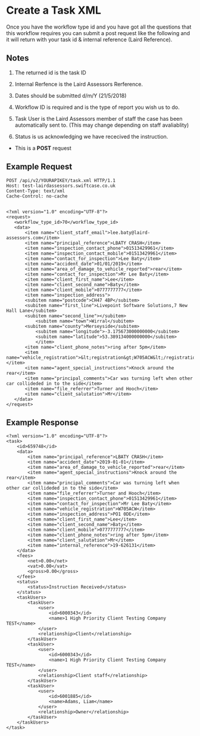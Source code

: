 # Create a Task XML

Once you have the workflow type id and you have got all the questions that this workflow requires you can submit a post request like the following and it will return with your task id & internal reference (Laird Reference).

Notes
----
1. The returned id is the task ID

2. Internal Rerfence is the Laird Assessors Rerference.

3. Dates should be submitted d/m/Y (21/5/2018)

4. Workflow ID is required and is the type of report you wish us to do.

5. Task User is the Laird Assessors member of staff the case has been automatically sent to. (This may change depending on staff avaliablity)

6. Status is us acknowledging we have rececived the instruction.

*  This is a **POST** request

Example Request
------

```
POST /api/v2/YOURAPIKEY/task.xml HTTP/1.1
Host: test-lairdassessors.swiftcase.co.uk
Content-Type: text/xml
Cache-Control: no-cache


<?xml version="1.0" encoding="UTF-8"?>
<request>
   <workflow_type_id>70</workflow_type_id>
   <data>
	   <item name="client_staff_email">lee.baty@laird-assessors.com</item>
	   <item name="principal_reference">LBATY CRASH</item>
	   <item name="inspection_contact_phone">01513429961</item>
	   <item name="inspection_contact_mobile">01513429961</item>
	   <item name="contact_for_inspection">Lee Baty</item>
	   <item name="accident_date">01/01/2019</item>
	   <item name="area_of_damage_to_vehicle_reported">rear</item>
	   <item name="contact_for_inspection">Mr Lee Baty</item>
	   <item name="client_first_name">Lee</item>
	   <item name="client_second_name">Baty</item>
	   <item name="client_mobile">0777777777</item>
	   <item name="inspection_address">
	   <subitem name="postcode">CH47 4BP</subitem>
	   <subitem name="first_line">Livepoint Software Solutions,7 New Hall Lane</subitem>
	   <subitem name="second_line"></subitem>
           <subitem name="town">Wirral</subitem>
	   <subitem name="county">Merseyside</subitem>
           <subitem name="longitude">-3.175673000000000</subitem>
           <subitem name="latitude">53.389134000000000</subitem>
           </item>
	   <item name="client_phone_notes">ring after 5pm</item>
	   <item name="vehicle_registration">&lt;registration&gt;W705ACW&lt;/registration&gt;</item>
	   <item name="agent_special_instructions">Knock around the rear</item>
	   <item name="principal_comments">Car was turning left when other car collideded in to the side</item>
	   <item name="file_referrer">Turner and Hooch</item>
	   <item name="client_salutation">Mr</item>
   </data>
</request>
```

Example Response
--------

```
<?xml version="1.0" encoding="UTF-8"?>
<task>
    <id>659748</id>
    <data>
        <item name="principal_reference">LBATY CRASH</item>
        <item name="accident_date">2019-01-01</item>
        <item name="area_of_damage_to_vehicle_reported">rear</item>
        <item name="agent_special_instructions">Knock around the rear</item>
        <item name="principal_comments">Car was turning left when other car collideded in to the side</item>
        <item name="file_referrer">Turner and Hooch</item>
        <item name="inspection_contact_phone">01513429961</item>
        <item name="contact_for_inspection">Mr Lee Baty</item>
        <item name="vehicle_registration">W705ACW</item>
        <item name="inspection_address">PO1 0DE</item>
        <item name="client_first_name">Lee</item>
        <item name="client_second_name">Baty</item>
        <item name="client_mobile">0777777777</item>
        <item name="client_phone_notes">ring after 5pm</item>
        <item name="client_salutation">Mr</item>
        <item name="internal_reference">19-626131</item>
    </data>
    <fees>
        <net>0.00</net>
        <vat>0.00</vat>
        <gross>0.00</gross>
    </fees>
    <status>
        <status>Instruction Received</status>
    </status>
    <taskUsers>
        <taskUser>
            <user>
                <id>6000343</id>
                <name>1 High Priority Client Testing Company TEST</name>
            </user>
            <relationship>Client</relationship>
        </taskUser>
        <taskUser>
            <user>
                <id>6000343</id>
                <name>1 High Priority Client Testing Company TEST</name>
            </user>
            <relationship>Client staff</relationship>
        </taskUser>
        <taskUser>
            <user>
                <id>6001885</id>
                <name>Adams, Liam</name>
            </user>
            <relationship>Owner</relationship>
        </taskUser>
    </taskUsers>
</task>

```
